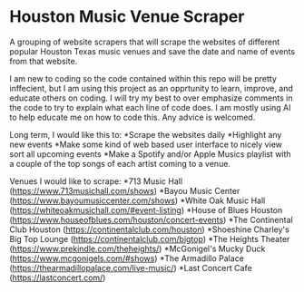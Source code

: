# Houston Music Venue Scraper
A grouping of website scrapers that will scrape the websites of different popular Houston Texas music venues and save the date and name of events from that website.

I am new to coding so the code contained within this repo will be pretty inffecient, but I am using this project as an opprtunity to learn, improve, and educate others on coding. I will try my best to over emphasize comments in the code to try to explain what each line of code does. I am mostly using AI to help educate me on how to code this. Any advice is welcomed. 

Long term, I would like this to: 
*Scrape the websites daily
*Highlight any new events
*Make some kind of web based user interface to nicely view sort all upcoming events
*Make a Spotify and/or Apple Musics playlist with a couple of the top songs of each artist coming to a venue.

Venues I would like to scrape:
*713 Music Hall (https://www.713musichall.com/shows)
*Bayou Music Center (https://www.bayoumusiccenter.com/shows)
*White Oak Music Hall (https://whiteoakmusichall.com/#event-listing)
*House of Blues Houston (https://www.houseofblues.com/houston/concert-events)
*The Continental Club Houston (https://continentalclub.com/houston)
*Shoeshine Charley's Big Top Lounge (https://continentalclub.com/bigtop)
*The Heights Theater (https://www.prekindle.com/theheights/)
*McGonigel's Mucky Duck (https://www.mcgonigels.com/#shows)
*The Armadillo Palace (https://thearmadillopalace.com/live-music/)
*Last Concert Cafe (https://lastconcert.com/)
